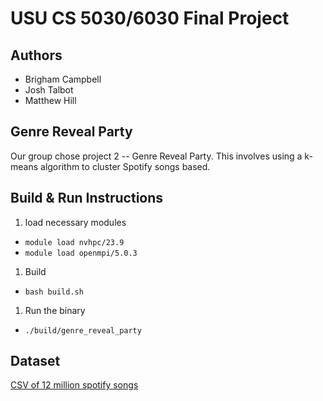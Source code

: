 # USU CS 5030/6030 Final Project

## Authors

- Brigham Campbell
- Josh Talbot
- Matthew Hill

## Genre Reveal Party

Our group chose project 2 -- Genre Reveal Party. This involves using a k-means algorithm to cluster Spotify songs based.

## Build & Run Instructions

1. load necessary modules
  - `module load nvhpc/23.9`
  - `module load openmpi/5.0.3`
1. Build
  - `bash build.sh`
1. Run the binary
  - `./build/genre_reveal_party`


## Dataset

[CSV of 12 million spotify songs](https://www.kaggle.com/datasets/rodolfofigueroa/spotify-12m-songs)
